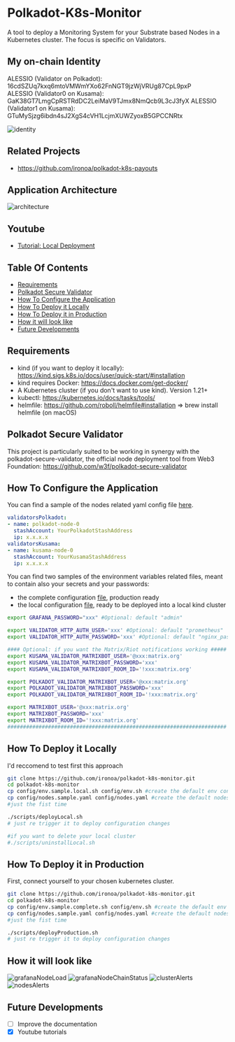 # Polkadot-K8s-Monitor

A tool to deploy a Monitoring System for your Substrate based Nodes in a Kubernetes cluster. The focus is specific on Validators.

## My on-chain Identity

ALESSIO (Validator on Polkadot): 16cdSZUq7kxq6mtoVMWmYXo62FnNGT9jzWjVRUg87CpL9pxP  
ALESSIO (Validator0 on Kusama): GaK38GT7LmgCpRSTRdDC2LeiMaV9TJmx8NmQcb9L3cJ3fyX
ALESSIO (Validator1 on Kusama): GTuMySjzg6ibdn4sJ2XgS4cVH1LcjmXUWZyoxB5GPCCNRtx

![identity](assets/identity.png)


## Related Projects

- https://github.com/ironoa/polkadot-k8s-payouts

## Application Architecture

![architecture](assets/architecture.png)

## Youtube

* [Tutorial: Local Deployment](https://www.youtube.com/watch?v=6WdcC6o49QI)

## Table Of Contents

* [Requirements](#requirements)
* [Polkadot Secure Validator](#polkadot-secure-validator)
* [How To Configure the Application](#how-to-configure-the-application)
* [How To Deploy it Locally](#how-to-deploy-it-locally)
* [How To Deploy it in Production](#how-to-deploy-it-in-production)
* [How it will look like](#how-it-will-look-like)
* [Future Developments](#future-developments)

## Requirements
* kind (if you want to deploy it locally): https://kind.sigs.k8s.io/docs/user/quick-start/#installation
* kind requires Docker: https://docs.docker.com/get-docker/
* A Kubernetes cluster (if you don't want to use kind). Version 1.21+
* kubectl: https://kubernetes.io/docs/tasks/tools/
* helmfile: https://github.com/roboll/helmfile#installation => brew install helmfile (on macOS)

## Polkadot Secure Validator
This project is particularly suited to be working in synergy with the polkadot-secure-validator, the official node deployment tool from Web3 Foundation: https://github.com/w3f/polkadot-secure-validator 

## How To Configure the Application

You can find a sample of the nodes related yaml config file [here](config/nodes.sample.yaml).  

```yaml
validatorsPolkadot:
- name: polkadot-node-0
  stashAccount: YourPolkadotStashAddress
  ip: x.x.x.x   
validatorsKusama: 
- name: kusama-node-0
  stashAccount: YourKusamaStashAddress
  ip: x.x.x.x 
```

You can find two samples of the environment variables related files, meant to contain also your secrets and your passwords:  
* the complete configuration [file](config/env.sample.complete.sh), production ready  
* the local configuration [file](config/env.sample.local.sh), ready to be deployed into a local kind cluster  

```sh
export GRAFANA_PASSWORD="xxx" #Optional: default "admin"

export VALIDATOR_HTTP_AUTH_USER='xxx' #Optional: default "prometheus"
export VALIDATOR_HTTP_AUTH_PASSWORD='xxx' #Optional: default "nginx_password"

#### Optional: if you want the Matrix/Riot notifications working #####
export KUSAMA_VALIDATOR_MATRIXBOT_USER='@xxx:matrix.org'
export KUSAMA_VALIDATOR_MATRIXBOT_PASSWORD='xxx'
export KUSAMA_VALIDATOR_MATRIXBOT_ROOM_ID='!xxx:matrix.org'

export POLKADOT_VALIDATOR_MATRIXBOT_USER='@xxx:matrix.org'
export POLKADOT_VALIDATOR_MATRIXBOT_PASSWORD='xxx'
export POLKADOT_VALIDATOR_MATRIXBOT_ROOM_ID='!xxx:matrix.org'

export MATRIXBOT_USER='@xxx:matrix.org'
export MATRIXBOT_PASSWORD='xxx'
export MATRIXBOT_ROOM_ID='!xxx:matrix.org'
######################################################################
```

## How To Deploy it Locally
I'd reccomend to test first this approach 

```bash
git clone https://github.com/ironoa/polkadot-k8s-monitor.git
cd polkadot-k8s-monitor
cp config/env.sample.local.sh config/env.sh #create the default env config file
cp config/nodes.sample.yaml config/nodes.yaml #create the default nodes config file
#just the fist time

./scripts/deployLocal.sh
# just re trigger it to deploy configuration changes

#if you want to delete your local cluster
#./scripts/uninstallLocal.sh
```

## How To Deploy it in Production
First, connect yourself to your chosen kubernetes cluster.

```bash
git clone https://github.com/ironoa/polkadot-k8s-monitor.git 
cd polkadot-k8s-monitor
cp config/env.sample.complete.sh config/env.sh #create the default env config file
cp config/nodes.sample.yaml config/nodes.yaml #create the default nodes config file
#just the fist time

./scripts/deployProduction.sh
# just re trigger it to deploy configuration changes
```

## How it will look like
![grafanaNodeLoad](assets/grafanaNodeLoad.png)
![grafanaNodeChainStatus](assets/grafanaNodeChainStatus.png)
![clusterAlerts](assets/clusterAlerts.png)
![nodesAlerts](assets/nodesAlerts.png)

## Future Developments
- [ ] Improve the documentation
- [X] Youtube tutorials 

